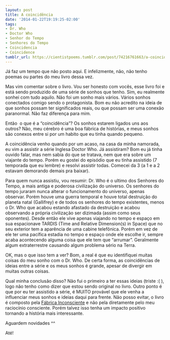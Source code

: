 ```yaml
---
layout: post
title: A coincidência
date: '2014-01-22T19:19:25-02:00'
tags:
- Dr. Who
- Doctor Who
- Senhor do Tempo
- Senhores do Tempo
- Coincidencia
- Coincidence
tumblr_url: https://cientistpoems.tumblr.com/post/74216761663/a-coincid%C3%AAncia
---
```

Já faz um tempo que não posto aqui. E infelizmente, não, não tenho poemas ou partes do meu livro dessa vez.

Mas vim comentar sobre o livro. Vou ser honesto com vocês, esse livro foi e está sendo produzido de uma série de sonhos que tenho. Sim, eu realmente sonhei com tudo aquilo. Não foi um sonho mais vários. Vários sonhos conectados comigo sendo o protagonista. Bom eu não acredito na ideia de que sonhos possam ter significados reais, ou que possam ser uma conexão paranormal. Não faz diferença para mim.

Então &nbsp;o que é a “coincidência”? Os sonhos estarem ligados uns aos outros? Não, meu cérebro é uma boa fábrica de histórias, e meus sonhos são conexos entre si por um habito que eu tinha quando pequeno.

A coincidência venho quando por um acaso, na casa da minha namorada, eu vim a assistir a série Inglesa Doctor Who. Já assistiram? Bom eu já tinha ouvido falar, mas nem sabia do que se tratava, nem que era sobre um viajante do tempo. Porém eu gostei do episódio que eu tinha assistido (7 temporada que eu lembre) e resolvi assistir todas. Comecei da 3 (a 1 e a 2 estavam demorando demais pra baixar).

Para quem nunca assistiu, vou resumir: Dr. Who é o ultimo dos Senhores do Tempo, a mais antiga e poderosa civilização do universo. Os senhores do tempo juraram nunca alterar o funcionamento do universo, apenas observar. Porém houve uma guerra temporal e houve total destruição do planeta natal (Gallifrey) e de todos os senhores do tempo existentes, menos o Dr. Who que acabou estando afastado da destruição e acabou observando a própria civilização ser dizimada (assim como seus oponentes). Desde então ele vive apenas viajando no tempo e espaço em sua espacionave TARDIS (Time and Relative Dimension(s) in Space) que no seu exterior tem a aparência de uma cabine telefônica. Porém em vez de ele ter uma pacífica estadia no tempo e espaço onde ele escolhe ir, sempre acaba acontecendo alguma coisa que ele tem que “arrumar”. Geralmente algum extraterrestre causando algum problema sério na Terra.

OK, mas o que isso tem a ver? Bom, a real é que eu identifiquei muitas coisas do meu sonho com o Dr. Who. De certa forma, as coincidências de ideias entre a série e os meus sonhos é grande, apesar de divergir em muitas outras coisas.&nbsp;

Qual minha conclusão disso? Não fui o primeiro a ter essas ideias (triste :( ), logo não tenho como dizer que estou sendo original no livro. Outro ponto é que por eu ter assistido a série, é MUITO provável que ele venha a influenciar meus sonhos e ideias daqui para frente. Não posso evitar, o livro é composto pela [Fábrica Inconsciente](http://cientistpoems.tumblr.com/post/37997618784/a-fabrica-inconsciente)&nbsp;e não pela diretamente pelo meu raciocínio consciente. Porém talvez isso tenha um impacto positivo tornando a história mais interessante.

Aguardem novidades ^^

Até!
